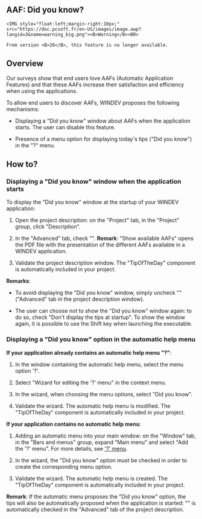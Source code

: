 


## AAF: Did you know?
			

<DIV class="specObsolete">
	<IMG style="float:left;margin-right:10px;" src="https://doc.pcsoft.fr/en-US/images/image.awp?langid=3&name=warning_big.png"><B>Warning</B><BR>
	From version <B>26</B>, this feature is no longer available.
</DIV><a name="NOTE1"></a>
<a name="NOTE1_1"></a>


## Overview
<a name="overview_ELTTEXTE000147"></a>
Our surveys show that end users love AAFs (Automatic Application Features) and that these AAFs increase their satisfaction and efficiency when using the applications.

To allow end users to discover AAFs, WINDEV proposes the following mechanisms:

- Displaying a "Did you know" window about AAFs when the application starts. The user can disable this feature.

- Presence of a menu option for displaying today's tips ("Did you know") in the "?" menu.




<a name="NOTE2"></a>
<a name="NOTE2_1"></a>


## How to?
<a name="how_ELTTEXTE000171"></a>


### Displaying a "Did you know" window when the application starts
<a name="displaying_did_you_know_window_when_the_application_starts_ELTPARAGRAPHE000024"></a>

To display the "Did you know" window at the startup of your WINDEV application:

1. Open the project description: on the "Project" tab, in the "Project" group, click "Description".

2. In the "Advanced" tab, check "".
	**Remark**: "Show available AAFs" opens the PDF file with the presentation of the different AAFs available in a WINDEV application.

3. Validate the project description window. The "TipOfTheDay" component is automatically included in your project.




**Remarks**:

- To avoid displaying the "Did you know" window, simply uncheck "" ("Advanced" tab in the project description window).

- The user can choose not to show the "Did you know" window again: to do so, check "Don't display the tips at startup". To show the window again, it is possible to use the Shift key when launching the executable. 



<a name="NOTE2_2"></a>


### Displaying a "Did you know" option in the automatic help menu
<a name="displaying_did_you_know_option_the_automatic_help_menu_ELTPARAGRAPHE000066"></a>

**If your application already contains an automatic help menu "?"**: 

1. In the window containing the automatic help menu, select the menu option '?'.

2. Select "Wizard for editing the '?' menu" in the context menu.

3. In the wizard, when choosing the menu options, select "Did you know".

4. Validate the wizard. The automatic help menu is modified. The "TipOfTheDay" component is automatically included in your project.




**If your application contains no automatic help menu**: 

1. Adding an automatic menu into your main window: on the "Window" tab, in the "Bars and menus" group, expand "Main menu" and select "Add the '?' menu". For more details, see ['?' menu](../Editeurs/9000070.md).

2. In the wizard, the "Did you know" option must be checked in order to create the corresponding menu option.

3. Validate the wizard. The automatic help menu is created. The "TipOfTheDay" component is automatically included in your project.


**Remark**: If the automatic menu proposes the "Did you know" option, the tips will also be automatically proposed when the application is started: "" is automatically checked in the "Advanced" tab of the project description.


